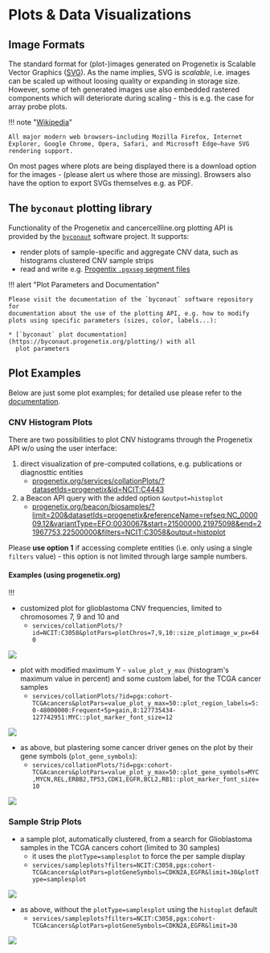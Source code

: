 # Plots & Data Visualizations

## Image Formats

The standard format for (plot-)images generated on Progenetix is Scalable Vector Graphics ([SVG](https://en.wikipedia.org/wiki/Scalable_Vector_Graphics)). As the name implies, SVG is _scalable_, i.e. images can be scaled up without loosing quality or expanding in storage size. However, some of teh generated images use also embedded rastered components which will deteriorate during scaling - this is e.g. the case for array probe plots.

!!! note "[Wikipedia](https://en.wikipedia.org/wiki/Scalable_Vector_Graphics)"

    All major modern web browsers—including Mozilla Firefox, Internet Explorer, Google Chrome, Opera, Safari, and Microsoft Edge—have SVG rendering support.

On most pages where plots are being displayed there is a download option for the images - (please alert us where those are missing). Browsers also have the option to export SVGs themselves e.g. as PDF.


## The `byconaut` plotting library

Functionality of the Progenetix and cancercellline.org plotting API is provided
by the [`byconaut`](https://byconaut.progenetix.org/) software project. It supports:

* render plots of sample-specific and aggregate CNV data, such as histograms clustered
  CNV sample strips
* read and write e.g. [Progentix `.pgxseg` segment files](/doc/fileformats.html)

!!! alert "Plot Parameters and Documentation"

    Please visit the documentation of the `byconaut` software repository for
    documentation about the use of the plotting API, e.g. how to modify
    plots using specific parameters (sizes, color, labels...):

    * [`byconaut` plot documentation](https://byconaut.progenetix.org/plotting/) with all 
      plot parameters

## Plot Examples

Below are just some plot examples; for detailed use please refer to the
[documentation](https://byconaut.progenetix.org/plotting/).

### CNV Histogram Plots

There are two possibilities to plot CNV histograms through the Progenetix API w/o using the user interface:

1. direct visualization of pre-computed collations, e.g. publications or diagnosttic entities
    * [progenetix.org/services/collationPlots/?datasetIds=progenetix&id=NCIT:C4443](http://progenetix.org/services/collationPlots/?datasetIds=progenetix&id=NCIT:C4443)
2. a Beacon API query with the added option `&output=histoplot`
    * [progenetix.org/beacon/biosamples/?limit=200&datasetIds=progenetix&referenceName=refseq:NC_000009.12&variantType=EFO:0030067&start=21500000,21975098&end=21967753,22500000&filters=NCIT:C3058&output=histoplot](http://progenetix.org/beacon/biosamples/?limit=200&datasetIds=progenetix&referenceName=refseq:NC_000009.12&variantType=EFO:0030067&start=21500000,21975098&end=21967753,22500000&filters=NCIT:C3058&output=histoplot)

Please **use option 1** if accessing complete entities (i.e. only using a single `filters` value) - this option is not limited through large sample numbers.

#### Examples (using progenetix.org)

!!! 

* customized plot for glioblastoma CNV frequencies, limited to chromosomes 7, 9
  and 10 and 
    - `services/collationPlots/?id=NCIT:C3058&plotPars=plotChros=7,9,10::size_plotimage_w_px=640`

![](https://progenetix.org/services/collationPlots/?id=NCIT:C3058&plotPars=plotChros=7,9,10::size_plotimage_w_px=640)

* plot with modified maximum Y - `value_plot_y_max` (histogram's maximum value
  in percent) and some custom label, for the TCGA cancer samples
    - `services/collationPlots/?id=pgx:cohort-TCGAcancers&plotPars=value_plot_y_max=50::plot_region_labels=5:0-48000000:Frequent+5p+gain,8:127735434-127742951:MYC::plot_marker_font_size=12`

![](https://progenetix.org/services/collationPlots/?id=pgx:cohort-TCGAcancers&plotPars=value_plot_y_max=50::plot_region_labels=5:0-48000000:Frequent+5p+gain,8:127735434-127742951:MYC::plot_marker_font_size=12)

* as above, but plastering some cancer driver genes on the plot by their gene
  symbols (`plot_gene_symbols`):
  - `services/collationPlots/?id=pgx:cohort-TCGAcancers&plotPars=value_plot_y_max=50::plot_gene_symbols=MYC,MYCN,REL,ERBB2,TP53,CDK1,EGFR,BCL2,RB1::plot_marker_font_size=10`

![](https://progenetix.org/services/collationPlots/?id=pgx:cohort-TCGAcancers&plotPars=value_plot_y_max=50::plot_gene_symbols=MYC,MYCN,REL,ERBB2,TP53,CDK1,EGFR,BCL2,RB1::plot_marker_font_size=10)


### Sample Strip Plots

* a sample plot, automatically clustered, from a search for Glioblastoma samples
  in the TCGA cancers cohort (limited to 30 samples)
    - it uses the `plotType=samplesplot` to force the per sample display
    - `services/sampleplots?filters=NCIT:C3058,pgx:cohort-TCGAcancers&plotPars=plotGeneSymbols=CDKN2A,EGFR&limit=30&plotType=samplesplot`

![](https://progenetix.org/services/sampleplots?filters=NCIT:C3058,pgx:cohort-TCGAcancers&plotPars=plotGeneSymbols=CDKN2A,EGFR&limit=30&plotType=samplesplot)

* as above, without the `plotType=samplesplot` using the `histoplot` default
    - `services/sampleplots?filters=NCIT:C3058,pgx:cohort-TCGAcancers&plotPars=plotGeneSymbols=CDKN2A,EGFR&limit=30`

![](https://progenetix.org/services/sampleplots?filters=NCIT:C3058,pgx:cohort-TCGAcancers&plotPars=plotGeneSymbols=CDKN2A,EGFR&limit=30)